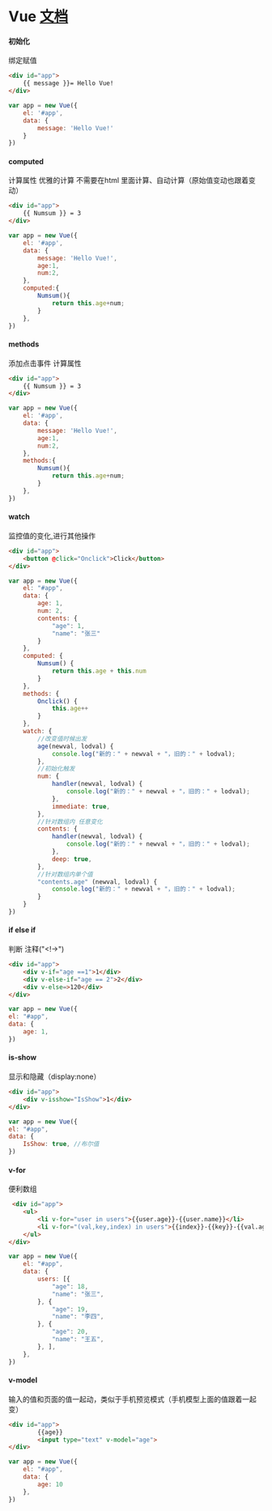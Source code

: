 # Vue [文档](https://v3.cn.vuejs.org/api/)
#### 初始化
绑定赋值
````html
<div id="app">
    {{ message }}= Hello Vue!
</div>
````
````javascript
var app = new Vue({
    el: '#app',
    data: {
        message: 'Hello Vue!'
    }
})
````
#### computed
计算属性 优雅的计算 不需要在html 里面计算、自动计算（原始值变动也跟着变动）
````html
<div id="app">
    {{ Numsum }} = 3
</div>
````
````javascript
var app = new Vue({
    el: '#app',
    data: {
        message: 'Hello Vue!',
        age:1,
        num:2,
    },
    computed:{
        Numsum(){
            return this.age+num;
        }
    },
})
````
#### methods
添加点击事件 计算属性
````html
<div id="app">
    {{ Numsum }} = 3
</div>
````
````javascript
var app = new Vue({
    el: '#app',
    data: {
        message: 'Hello Vue!',
        age:1,
        num:2,
    },
    methods:{
        Numsum(){
            return this.age+num;
        }
    },
})
````

#### watch
监控值的变化,进行其他操作
````html
<div id="app">
    <button @click="Onclick">Click</button>
</div>
````
````javascript
var app = new Vue({
    el: "#app",
    data: {
        age: 1,
        num: 2,
        contents: {
            "age": 1,
            "name": "张三"
        }
    },
    computed: {
        Numsum() {
            return this.age + this.num
        }
    },
    methods: {
        Onclick() {
            this.age++
        }
    },
    watch: {
        //改变值时候出发
        age(newval, lodval) {
            console.log("新的：" + newval + "，旧的：" + lodval);
        },
        //初始化触发
        num: {
            handler(newval, lodval) {
                console.log("新的：" + newval + "，旧的：" + lodval);
            },
            immediate: true,
        },
        //针对数组内 任意变化
        contents: {
            handler(newval, lodval) {
                console.log("新的：" + newval + "，旧的：" + lodval);
            },
            deep: true,
        },
        //针对数组内单个值
        "contents.age" (newval, lodval) {
            console.log("新的：" + newval + "，旧的：" + lodval);
        }
    }
})
````
#### if else if
判断 注释("<!->")
````html
<div id="app">
    <div v-if="age ==1">1</div>
    <div v-else-if="age == 2">2</div>
    <div v-else=>120</div>
</div>
````
````javascript
var app = new Vue({
el: "#app",
data: {
    age: 1,
})
````
#### is-show
显示和隐藏（display:none）
````html
<div id="app">
    <div v-isshow="IsShow">1</div>
</div>
````
````javascript
var app = new Vue({
el: "#app",
data: {
    IsShow: true, //布尔值
})
````
#### v-for
便利数组
````html
 <div id="app">
    <ul>
        <li v-for="user in users">{{user.age}}-{{user.name}}</li>
        <li v-for="(val,key,index) in users">{{index}}-{{key}}-{{val.age}}-{{val.name}}</li>
    </ul>
</div>
````
````javascript
var app = new Vue({
    el: "#app",
    data: {
        users: [{
            "age": 18,
            "name": "张三",
        }, {
            "age": 19,
            "name": "李四",
        }, {
            "age": 20,
            "name": "王五",
        }, ],
    },
})
````
#### v-model
输入的值和页面的值一起动，类似于手机预览模式（手机模型上面的值跟着一起变）
````html
<div id="app">
        {{age}}
        <input type="text" v-model="age">
</div>
````
````javascript
var app = new Vue({
    el: "#app",
    data: {
        age: 10
    },
})
````